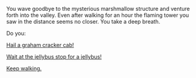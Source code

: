 You wave goodbye to the mysterious marshmallow structure and venture forth into the valley.
Even after walking for an hour the flaming tower you saw in the distance seems no closer.
You take a deep breath.

Do you:

[Hail a graham cracker cab!](graham-cracker-cab/graham-cracker-cab.md)

[Wait at the jellybus stop for a jellybus!](jellybus/jellybus.md)

[Keep walking.](walk/walk.md)

